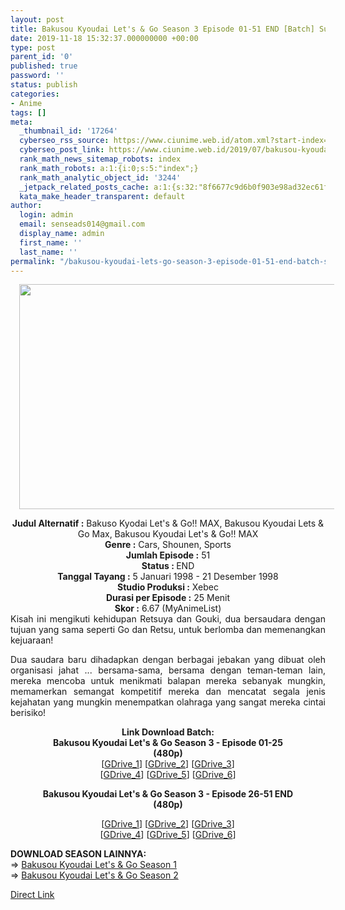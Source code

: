 ```yaml
---
layout: post
title: Bakusou Kyoudai Let's & Go Season 3 Episode 01-51 END [Batch] Subtitle Indonesia
date: 2019-11-18 15:32:37.000000000 +00:00
type: post
parent_id: '0'
published: true
password: ''
status: publish
categories:
- Anime
tags: []
meta:
  _thumbnail_id: '17264'
  cyberseo_rss_source: https://www.ciunime.web.id/atom.xml?start-index=2701&max-results=150
  cyberseo_post_link: https://www.ciunime.web.id/2019/07/bakusou-kyoudai-lets-go-season-3.html
  rank_math_news_sitemap_robots: index
  rank_math_robots: a:1:{i:0;s:5:"index";}
  rank_math_analytic_object_id: '3244'
  _jetpack_related_posts_cache: a:1:{s:32:"8f6677c9d6b0f903e98ad32ec61f8deb";a:2:{s:7:"expires";i:1650959709;s:7:"payload";a:0:{}}}
  kata_make_header_transparent: default
author:
  login: admin
  email: senseads014@gmail.com
  display_name: admin
  first_name: ''
  last_name: ''
permalink: "/bakusou-kyoudai-lets-go-season-3-episode-01-51-end-batch-subtitle-indonesia/"
---
```

<div class="separator" style="clear: both; text-align: center;"><a href="https://1.bp.blogspot.com/-qgcDh68YvWc/XRpDYVnXfmI/AAAAAAAAais/WAgv3Tvqwq0gq1UKlR2O0-j6YRHHHqHxACLcBGAs/s1600/Bakusou%2BKyoudai%2BLet%2527s%2B%2526%2BGo%2BMAX.jpg" imageanchor="1" style="margin-left: 1em; margin-right: 1em;"><img border="0" data-original-height="720" data-original-width="1280" height="360" src="{{ site.baseurl }}/assets/2019/11/Bakusou%2BKyoudai%2BLet%2527s%2B%2526%2BGo%2BMAX.jpg" width="640" /></a></div>
<p>
<div style="text-align: center;"><b>Judul</b><b><b> Alternatif</b> :</b> Bakuso Kyodai Let's &amp; Go!! MAX, Bakusou Kyoudai Lets &amp; Go Max, Bakusou Kyoudai Let's &amp; Go!! MAX</div>
<div style="text-align: center;"><b><b>Genre :</b></b> Cars, Shounen, Sports</div>
<div style="text-align: center;"><b>Jumlah Episode :</b> 51<br /><b>Status :&nbsp;</b>END<br /><b>Tanggal Tayang :</b> 5 Januari 1998 - 21 Desember 1998<br /><b>Studio Produksi :</b> Xebec<br /><b>Durasi per Episode :</b> 25 Menit</div>
<div style="text-align: center;"><b>Skor :</b> 6.67 (MyAnimeList)</div>
<div style="text-align: center;"></div>
<div style="text-align: justify;">Kisah ini mengikuti kehidupan Retsuya dan Gouki, dua bersaudara dengan tujuan yang sama seperti Go dan Retsu, untuk berlomba dan memenangkan kejuaraan!</p>
<p>Dua saudara baru dihadapkan dengan berbagai jebakan yang dibuat oleh organisasi jahat ... bersama-sama, bersama dengan teman-teman lain, mereka mencoba untuk menikmati balapan mereka sebanyak mungkin, memamerkan semangat kompetitif mereka dan mencatat segala jenis kejahatan yang mungkin menempatkan olahraga yang sangat mereka cintai berisiko!</p></div>
<div style="text-align: justify;"></div>
<div style="text-align: justify;"></div>
<div style="text-align: center;"><b>Link Download Batch:</b></div>
<div style="text-align: center;">
<div style="text-align: center;"><b>Bakusou Kyoudai Let's &amp; Go Season 3 - Episode 01-25</b><br /><b>(480p)</b></div>
<div style="text-align: center;">[<a href="https://drive.google.com/uc?id=1lpdMLRo-CTJcWoTdnde1rMGiojZDA3kD" target="_blank" rel="noopener">GDrive_1</a>] [<a href="https://drive.google.com/uc?id=1tP_h24ycBhJrU7ZrI0zXCh3JOvkRofdN" target="_blank" rel="noopener">GDrive_2</a>] [<a href="http://drive.google.com/uc?id=1Q_jVCHQhoU8MTQHqeL5LeMMWVF3XP2LF" target="_blank" rel="noopener">GDrive_3</a>]<br />[<a href="https://drive.google.com/uc?export=download&amp;id=15xlFu4TzZxCzwJl-9ZAwfn2hDk03b6bS" target="_blank" rel="noopener">GDrive_4</a>] [<a href="https://drive.google.com/uc?export=download&amp;id=1DdSeNo-A8dL0g8tHgAfQGDzjNkTavTjl" target="_blank" rel="noopener">GDrive_5</a>] [<a href="https://drive.google.com/uc?export=download&amp;id=1Efntdb4zqSJYKYQXxmrEl12qwrBVrhME" target="_blank" rel="noopener">GDrive_6</a>]</p>
<div style="text-align: center;"><b>Bakusou Kyoudai Let's &amp; Go Season 3 - Episode 26-51 END</b><br /><b>(480p)</b></div>
<p>[<a href="https://drive.google.com/uc?id=1i_YyyCE0GBflALQsjoVrbrZ7Y86GQU3Q" target="_blank" rel="noopener">GDrive_1</a>] [<a href="https://drive.google.com/uc?export=download&amp;id=1Hq3Ay8q3dLs7IvCbA6dt0HOyfbAZLiyh" target="_blank" rel="noopener">GDrive_2</a>] [<a href="https://drive.google.com/uc?export=download&amp;id=14_EJNWXh4E7i2j2C_s2c7R6yaB5YzQgX" target="_blank" rel="noopener">GDrive_3</a>]<br />[<a href="https://drive.google.com/uc?export=download&amp;id=1lCl2NQEUnkyopNqSZpDVC4NSYoDNKerk" target="_blank" rel="noopener">GDrive_4</a>] [<a href="https://drive.google.com/uc?id=1cIAir3GgpP_4bDUcpXLpdyZgonGD83Wl" target="_blank" rel="noopener">GDrive_5</a>] [<a href="https://drive.google.com/uc?id=1FtQAkugnv72ha0t0W1ZCxXlnTIu5wsU7" target="_blank" rel="noopener">GDrive_6</a>]
<div style="text-align: justify;"></div>
<div style="text-align: justify;"></div>
<div style="text-align: justify;"><b>DOWNLOAD SEASON LAINNYA:</b></div>
<div style="text-align: justify;"></div>
<div style="text-align: justify;">=&gt;&nbsp;<a href="https://www.ciunime.web.id/2019/03/bakusou-kyoudai-lets-go-season-1.html" target="_blank" rel="noopener">Bakusou Kyoudai Let's &amp; Go Season 1</a></div>
<div style="text-align: justify;">=&gt; <a href="https://www.ciunime.web.id/2019/07/bakusou-kyoudai-lets-go-season-3.html" target="_blank" rel="noopener">Bakusou Kyoudai Let's &amp; Go Season 2</a></p>
</div>
</div>
</div>
<link rel="stylesheet" href="https://cdnjs.cloudflare.com/ajax/libs/font-awesome/4.7.0/css/font-awesome.min.css" />
<div class="divbtn"> <a href="https://handymansurrender.com/fihup8buzv?key=94550f7ce39444073321dde3b8782f97" class="btn"><i class="fa fa-download"></i> Direct Link</a> </div>
